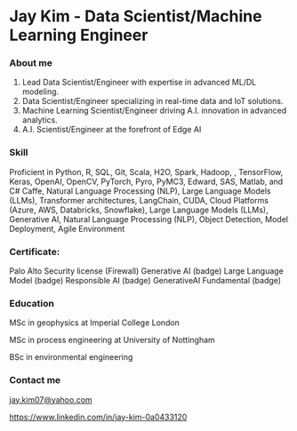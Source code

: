 # Jay Kim - Data Scientist/Machine Learning Engineer

### About me

1. Lead Data Scientist/Engineer with expertise in advanced ML/DL modeling.
2. Data Scientist/Engineer specializing in real-time data and IoT solutions.
3. Machine Learning Scientist/Engineer driving A.I. innovation in advanced analytics.
4. A.I. Scientist/Engineer at the forefront of Edge AI

### Skill 

Proficient in Python, R, SQL, Git, Scala, H2O, Spark, Hadoop, , TensorFlow, Keras, OpenAI, OpenCV, PyTorch, Pyro, PyMC3, Edward, SAS, Matlab, and C#
Caffe, Natural Language Processing (NLP), Large Language Models (LLMs), Transformer architectures, LangChain, CUDA, Cloud Platforms (Azure, AWS, Databricks, Snowflake), Large Language Models (LLMs), Generative AI, Natural Language Processing (NLP), Object Detection, Model Deployment, Agile Environment

### Certificate: 
Palo Alto Security license (Firewall)
Generative AI (badge)
Large Language Model (badge)
Responsible AI (badge)
GenerativeAI Fundamental (badge)

### Education 
MSc in geophysics at Imperial College London

MSc in process engineering at University of Nottingham

BSc in environmental engineering

### Contact me
jay.kim07@yahoo.com

https://www.linkedin.com/in/jay-kim-0a0433120


